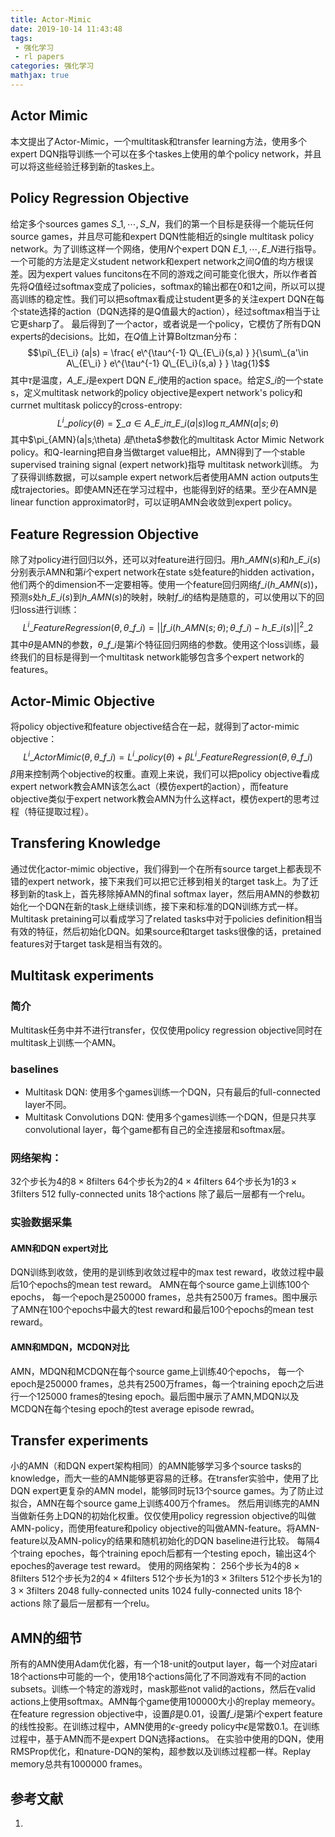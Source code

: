 ```yaml
---
title: Actor-Mimic
date: 2019-10-14 11:43:48
tags:
 - 强化学习
 - rl papers
categories: 强化学习
mathjax: true
---
```


## Actor Mimic
本文提出了Actor-Mimic，一个multitask和transfer learning方法，使用多个expert DQN指导训练一个可以在多个taskes上使用的单个policy network，并且可以将这些经验迁移到新的taskes上。

## Policy Regression Objective
给定多个sources games $S\_1, \cdots, S\_N$，我们的第一个目标是获得一个能玩任何source games，并且尽可能和expert DQN性能相近的single multitask policy network。为了训练这样一个网络，使用$N$个expert DQN $E\_1, \cdots, E\_N$进行指导。一个可能的方法是定义student network和expert network之间$Q$值的均方根误差。因为expert values funcitons在不同的游戏之间可能变化很大，所以作者首先将$Q$值经过softmax变成了policies，softmax的输出都在$0$和$1$之间，所以可以提高训练的稳定性。我们可以把softmax看成让student更多的关注expert DQN在每个state选择的action（DQN选择的是Q值最大的action），经过softmax相当于让它更sharp了。
最后得到了一个actor，或者说是一个policy，它模仿了所有DQN experts的decisions。比如，在$Q$值上计算Boltzman分布：
$$\pi\_{E\_i} (a|s) = \frac{ e\^{\tau^{-1} Q\_{E\_i}(s,a) } }{\sum\_{a'\in A\_{E\_i} } e\^{\tau^{-1} Q\_{E\_i}(s,a) } } \tag{1}$$
其中$\tau$是温度，$A\_{E\_i}$是expert DQN $E\_i$使用的action space。给定$S\_i$的一个state s，定义multitask  network的policy objective是expert network's policy和currnet multitask policcy的cross-entropy:
$$L^i\_{policy}(\theta) = \sum\_{a\in A\_{E\_i} }\pi\_{E\_i} (a|s) \log \pi\_{AMN}(a|s;\theta) \tag{2}$$
其中$\pi\_{AMN}(a|s;\theta) $是$\theta$参数化的multitask Actor Mimic Network policy。和Q-learning把自身当做target value相比，AMN得到了一个stable supervised training signal (expert network)指导 multitask network训练。
为了获得训练数据，可以sample expert network后者使用AMN action outputs生成trajectories。即使AMN还在学习过程中，也能得到好的结果。至少在AMN是linear function approximator时，可以证明AMN会收敛到expert policy。

## Feature Regression Objective
除了对policy进行回归以外，还可以对feature进行回归。用$h\_{AMN}(s)$和$h\_{E\_i}(s)$分别表示AMN和第$i$个expert network在state s处feature的hidden activation，他们两个的dimension不一定要相等。使用一个feature回归网络$f\_i(h\_{AMN}(s))$，预测$s$处$h\_{E\_i}(s)$到$h\_{AMN}(s)$的映射，映射$f\_i$的结构是随意的，可以使用以下的回归loss进行训练：
$$L^i\_{FeatureRegression}(\theta, \theta\_{f\_i}) = || f\_i(h\_{AMN}(s;\theta); \theta\_{f\_i}) - h\_{E\_i}(s) ||^2\_2 \tag{3}$$
其中$\theta$是AMN的参数，$\theta\_{f\_i}$是第$i$个特征回归网络的参数。使用这个loss训练，最终我们的目标是得到一个multitask network能够包含多个expert network的features。

## Actor-Mimic Objective
将policy objective和feature objective结合在一起，就得到了actor-mimic objective：
$$ L^i\_{ActorMimic}(\theta, \theta\_{f\_i}) = L^i\_{policy}(\theta) + \beta L^i\_{FeatureRegression}(\theta, \theta\_{f\_i}) \tag{4}$$
$\beta$用来控制两个objective的权重。直观上来说，我们可以把policy objective看成expert network教会AMN该怎么act（模仿expert的action），而feature objective类似于expert network教会AMN为什么这样act，模仿expert的思考过程（特征提取过程）。

## Transfering Knowledge
通过优化actor-mimic objective，我们得到一个在所有source target上都表现不错的expert network，接下来我们可以把它迁移到相关的target task上。为了迁移到新的task上，首先移除掉AMN的final softmax layer，然后用AMN的参数初始化一个DQN在新的task上继续训练，接下来和标准的DQN训练方式一样。Multitask pretaining可以看成学习了related tasks中对于policies definition相当有效的特征，然后初始化DQN。如果source和target tasks很像的话，pretained features对于target task是相当有效的。

## Multitask experiments
### 简介
Multitask任务中并不进行transfer，仅仅使用policy regression objective同时在multitask上训练一个AMN。

### baselines
- Multitask DQN: 使用多个games训练一个DQN，只有最后的full-connected layer不同。
- Multitask Convolutions DQN: 使用多个games训练一个DQN，但是只共享convolutional layer，每个game都有自己的全连接层和softmax层。

### 网络架构：
32个步长为$4$的$8\times 8$filters
64个步长为$2$的$4\times 4$filters
64个步长为$1$的$3\times 3$filters
$512$ fully-connected units
$18$个actions
除了最后一层都有一个relu。

### 实验数据采集
#### AMN和DQN expert对比
DQN训练到收敛，使用的是训练到收敛过程中的max test reward，收敛过程中最后10个epochs的mean test reward。 
AMN在每个source game上训练100个epochs， 每一个epoch是250000 frames，总共有2500万 frames。图中展示了AMN在100个epochs中最大的test reward和最后100个epochs的mean test reward。

#### AMN和MDQN，MCDQN对比
AMN，MDQN和MCDQN在每个source game上训练40个epochs， 每一个epoch是250000 frames，总共有2500万frames，每一个training epoch之后进行一个$125000$ frames的tesing epoch。最后图中展示了AMN,MDQN以及MCDQN在每个tesing epoch的test average episode rewrad。

## Transfer experiments
小的AMN（和DQN expert架构相同）的AMN能够学习多个source tasks的knowledge，而大一些的AMN能够更容易的迁移。在transfer实验中，使用了比DQN expert更复杂的AMN model，能够同时玩13个source games。为了防止过拟合，AMN在每个source game上训练400万个frames。
然后用训练完的AMN当做新任务上DQN的初始化权重。仅仅使用policy regression objective的叫做AMN-policy，而使用feature和policy objective的叫做AMN-feature。将AMN-feature以及AMN-policy的结果和随机初始化的DQN baseline进行比较。
每隔4个traing epoches，每个training epoch后都有一个testing epoch，输出这4个epoches的average test reward。
使用的网络架构：
256个步长为$4$的$8\times 8$filters
512个步长为$2$的$4\times 4$filters
512个步长为$1$的$3\times 3$filters
512个步长为$1$的$3\times 3$filters
$2048$ fully-connected units
$1024$ fully-connected units
$18$个actions
除了最后一层都有一个relu。

## AMN的细节
所有的AMN使用Adam优化器，有一个18-unit的output layer，每一个对应atari 18个actions中可能的一个，使用18个actions简化了不同游戏有不同的action subsets。训练一个特定的游戏时，mask那些not valid的actions，然后在valid actions上使用softmax。AMN每个game使用100000大小的replay memeory。
在feature regression objective中，设置$\beta$是$0.01$，设置$f\_i$是第$i$个expert feature的线性投影。在训练过程中，AMN使用的$\epsilon$-greedy policy中$\epsilon$是常数$0.1$。在训练过程中，基于AMN而不是expert DQN选择actions。
在实验中使用的DQN，使用RMSProp优化，和nature-DQN的架构，超参数以及训练过程都一样。Replay memory总共有1000000 frames。

## 参考文献 
1.
